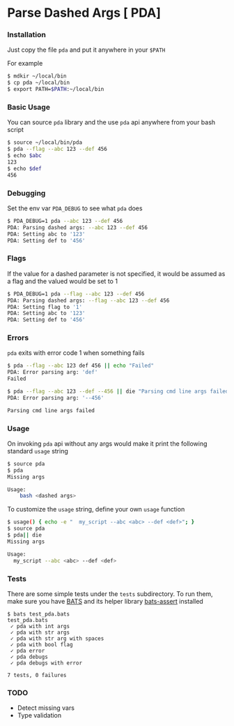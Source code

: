 # Parse Dashed Args [ PDA]

### Installation
Just copy the file `pda` and put it anywhere in your `$PATH`

For example
```bash
$ mdkir ~/local/bin
$ cp pda ~/local/bin
$ export PATH=$PATH:~/local/bin
```

### Basic Usage
You can source `pda` library and the use `pda` api anywhere from your bash script
```bash
$ source ~/local/bin/pda
$ pda --flag --abc 123 --def 456
$ echo $abc
123
$ echo $def
456
```

### Debugging
Set the env var `PDA_DEBUG` to see what `pda` does
```bash
$ PDA_DEBUG=1 pda --abc 123 --def 456
PDA: Parsing dashed args: --abc 123 --def 456
PDA: Setting abc to '123'
PDA: Setting def to '456'
```

### Flags
If the value for a dashed parameter is not specified, it would be assumed as a flag and the valued would be set to 1
```bash
$ PDA_DEBUG=1 pda --flag --abc 123 --def 456
PDA: Parsing dashed args: --flag --abc 123 --def 456
PDA: Setting flag to '1'
PDA: Setting abc to '123'
PDA: Setting def to '456'
```

### Errors
`pda` exits with error code 1 when something fails
```bash
$ pda --flag --abc 123 def 456 || echo "Failed"
PDA: Error parsing arg: 'def'
Failed
```
```bash
$ pda --flag --abc 123 --def --456 || die "Parsing cmd line args failed"
PDA: Error parsing arg: '--456'

Parsing cmd line args failed
```

### Usage
On invoking `pda` api without any args would make it print the following standard `usage` string
```bash
$ source pda
$ pda
Missing args

Usage:
    bash <dashed args>
```

To customize the `usage` string, define your own `usage` function
```bash
$ usage() { echo -e "  my_script --abc <abc> --def <def>"; }
$ source pda
$ pda|| die
Missing args

Usage:
  my_script --abc <abc> --def <def>
```

### Tests
There are some simple tests under the `tests` subdirectory. To run them,
make sure you have [BATS](https://github.com/bats-core/bats-core) and its
helper library [bats-assert](https://github.com/bats-core/bats-assert) installed

```Running the tests
$ bats test_pda.bats
test_pda.bats
 ✓ pda with int args
 ✓ pda with str args
 ✓ pda with str arg with spaces
 ✓ pda with bool flag
 ✓ pda error
 ✓ pda debugs
 ✓ pda debugs with error

7 tests, 0 failures
```

### TODO
* Detect missing vars
* Type validation
